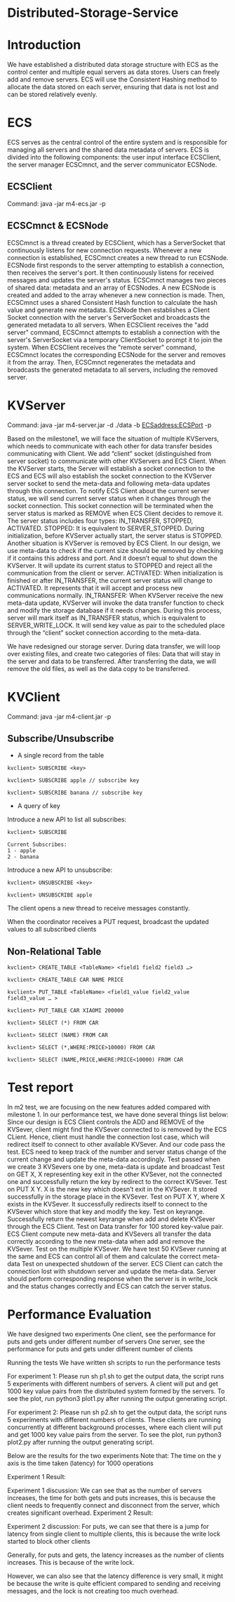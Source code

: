 # Distributed-Storage-Service
# Introduction
We have established a distributed data storage structure with ECS as the control center and multiple equal servers as data stores. Users can freely add and remove servers. ECS will use the Consistent Hashing method to allocate the data stored on each server, ensuring that data is not lost and can be stored relatively evenly.
# ECS
ECS serves as the central control of the entire system and is responsible for managing all servers and the shared data metadata of servers. ECS is divided into the following components: the user input interface ECSClient, the server manager ECSCmnct, and the server communicator ECSNode.
## ECSClient
Command: java -jar m4-ecs.jar -p <port>

## ECSCmnct & ECSNode
ECSCmnct is a thread created by ECSClient, which has a ServerSocket that continuously listens for new connection requests. Whenever a new connection is established, ECSCmnct creates a new thread to run ECSNode.
ECSNode first responds to the server attempting to establish a connection, then receives the server's port. It then continuously listens for received messages and updates the server's status.
ECSCmnct manages two pieces of shared data: metadata and an array of ECSNodes. A new ECSNode is created and added to the array whenever a new connection is made. Then, ECSCmnct uses a shared Consistent Hash function to calculate the hash value and generate new metadata. ECSNode then establishes a Client Socket connection with the server's ServerSocket and broadcasts the generated metadata to all servers.
When ECSClient receives the "add server" command, ECSCmnct attempts to establish a connection with the server's ServerSocket via a temporary ClientSocket to prompt it to join the system.
When ECSClient receives the "remote server" command, ECSCmnct locates the corresponding ECSNode for the server and removes it from the array. Then, ECSCmnct regenerates the metadata and broadcasts the generated metadata to all servers, including the removed server.

# KVServer
Command: java -jar m4-server.jar -d ./data -b <ECSaddress:ECSPort> -p <port>

Based on the milestone1, we will face the situation of multiple KVServers, which needs to communicate with each other for data transfer besides communicating with Client. 
We add “client” socket (distinguished from server socket) to communicate with other KVServers and ECS Client. 
When the KVServer starts, the Server will establish a socket connection to the ECS and ECS will also establish the socket connection to the KVServer server socket to send the meta-data and following meta-data updates through this connection. 
To notify ECS Client about the current server status, we will send current server status when it changes through the socket connection. This socket connection will be terminated when the server status is marked as REMOVE when ECS Client decides to remove it.
The server status includes four types: IN_TRANSFER, STOPPED, ACTIVATED.
STOPPED: It is equivalent to SERVER_STOPPED. During initialization, before KVServer actually start, the server status is STOPPED. Another situation is KVServer is removed by ECS Client. In our design, we use meta-data to check if the current size should be removed by checking if it contains this address and port. And it doesn’t equal to shut down the KVServer. It will update its current status to STOPPED and reject all the communication from the client or server. 
ACTIVATED: When initialization is finished or after IN_TRANSFER, the current server status will change to ACTIVATED. It represents that it will accept and process new communications normally.
IN_TRANSFER: When KVServer receive the new meta-data update, KVServer will invoke the data transfer function to check and modify the storage database if it needs changes.  During this process, server will mark itself as IN_TRANSFER status, which is equivalent to SERVER_WRITE_LOCK. It will send key value as pair to the scheduled place through the “client” socket connection according to the meta-data.  

We have redesigned our storage server. During data transfer, we will loop over existing files, and create two categories of files: Data that will stay in the server and data to be transferred.
After transferring the data, we will remove the old files, as well as the data copy to be transferred.
# KVClient
Command: java -jar m4-client.jar -p <port>

## Subscribe/Unsubscribe

- A single record from the table

```
kvclient> SUBSCRIBE <key>

kvclient> SUBSCRIBE apple // subscribe key

kvclient> SUBSCRIBE banana // subscribe key
```

- A query of key

Introduce a new API to list all subscribes:

```
kvclient> SUBSCRIBE

Current Subscribes:
1 - apple
2 - banana
```

Introduce a new API to unsubscribe:

```
kvclient> UNSUBSCRIBE <key>

kvclient> UNSUBSCRIBE apple
```

The client opens a new thread to receive messages constantly. 

When the coordinator receives a PUT request, broadcast the updated values to all subscribed clients

## Non-Relational Table
```
kvclient> CREATE_TABLE <TableName> <field1 field2 field3 …>

kvclient> CREATE_TABLE CAR NAME PRICE

kvclient> PUT_TABLE <TableName> <field1_value field2_value field3_value … >

kvclient> PUT_TABLE CAR XIAOMI 200000

kvclient> SELECT (*) FROM CAR

kvclient> SELECT (NAME) FROM CAR 

kvclient> SELECT (*,WHERE:PRICE>10000) FROM CAR

kvclient> SELECT (NAME,PRICE,WHERE:PRICE<10000) FROM CAR
```

# Test report
In m2 test, we are focusing on the new features added compared with milestone 1. 
In our performance test, we have done several things list below:
Since our design is ECS Client controls the ADD and REMOVE of the KVSever, client might find the KVSever connected to is removed by the ECS CLient. Hence, client must handle the connection lost case, which will redirect itself to connect to other available KVSever. And our code pass the test.
ECS need to keep track of the number and server status change of the current change and update the meta-data accordingly. Test passed when we create 3 KVSevers one by one, meta-data is update and broadcast
Test on GET X, X representing key exit in the other KVSever, not the connected one  and successfully return the key by redirect to the correct KVSever.
Test on PUT X Y. X is the new key which doesn’t exit in the KVSever. It stored successfully in the storage place in the KVSever.
Test on PUT X Y, where X exists in the KVSever. It successfully redirects itself to connect to the KVSever which store that key and modify the key. 
Test on keyrange. Successfully return the newest keyrange when add and delete KVSever through the ECS Client.
Test on Data transfer for 100 stored key-value pair. ECS Client compute new meta-data and KVSevers all transfer the data correctly according to the new meta-data when add and remove the KVSever.
Test on the multiple KVSever. We have test 50 KVSever running at the same and ECS can control all of them and calculate the correct meta-data
Test on unexpected shutdown of the server. ECS Client can catch the connection lost with shutdown server and update the meta-data.
Server should perform corresponding response when the server is in write_lock and the status changes correctly and ECS can catch the server status. 

# Performance Evaluation
We have designed two experiments
One client, see the performance for puts and gets under different number of servers
One server, see the performance for puts and gets under different number of clients

Running the tests
We have written sh scripts to run the performance tests 

For experiment 1: 
Please run sh p1.sh to get the output data, the script runs 5 experiments with different numbers of servers. A client will put and get 1000 key value pairs from the distributed system formed by the servers.
To see the plot, run python3 plot1.py after running the output generating script.

For experiment 2:
Please run sh p2.sh to get the output data, the script runs 5 experiments with different numbers of clients. These clients are running concurrently at different background processes, where each client will put and get 1000 key value pairs from the server.
To see the plot, run python3 plot2.py after running the output generating script.


Below are the results for the two experiments
Note that: The time on the y axis is the time taken (latency) for 1000 operations

Experiment 1 Result:

Experiment 1 discussion:
We can see that as the number of servers increases, the time for both gets and puts increases, this is because the client needs to frequently connect and disconnect from the server, which creates significant overhead.
Experiment 2 Result:

Experiment 2 discussion:
For puts, we can see that there is a jump for latency from single client to multiple clients, this is because the write lock started to block other clients

Generally, for puts and gets, the latency increases as the number of clients increases. This is because of the write lock. 

However, we can also see that the latency difference is very small, it might be because the write is quite efficient compared to sending and receiving messages, and the lock is not creating too much overhead.



